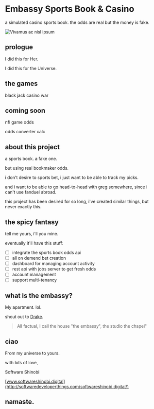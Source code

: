 # Embassy Sports Book & Casino

a simulated casino sports book. the odds are real but the money is fake.

![Vivamus ac nisl ipsum](cover.png)

## prologue

I did this for Her.

I did this for the Universe.

## the games

black jack
casino war


## coming soon

nfl game odds

odds converter calc

## about this project

a sports book. a fake one.

but using real bookmaker odds.

i don't desire to sports bet, i just want to be able to track my picks.

and i want to be able to go head-to-head with greg somewhere, since i can't use fanduel abroad.

this project has been desired for so long, i've created similar things, but never exactly this.

## the spicy fantasy

tell me yours, i'll you mine.

eventually it'll have this stuff:

- [ ] integrate the sports book odds api
- [ ] all on demend bet creation
- [ ] dashboard for managing account activity
- [ ] rest api with jobs server to get fresh odds
- [ ] account management
- [ ] support multi-tenancy

## what is the embassy?

My apartment. lol.

shout out to [Drake](repository-documentation/readme.md).

> All factual, I call the house "the embassy", the studio the chapel"

## ciao

From my universe to yours.

with lots of love,

Software Shinobi

[www.softwareshinobi.digital](http://softwaredeveloperthings.com/softwareshinobi.digital/)

## namaste.
